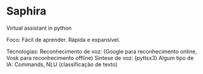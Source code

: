 # Saphira
 Virtual assistant in python

 Foco:
    Fácil de aprender.
    Rápida e expansível.

Técnologias:
    Reconhecimento de voz: (Google para reconhecimento online, Vosk para reconhecimento offline)
    Síntese de voz: (pyttsx3)
    Algum tipo de IA: Commands, NLU (classificação de texto)